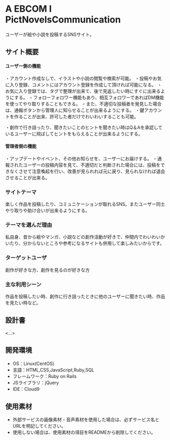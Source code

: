 # A EBCOM I PictNovelsCommunication
ユーザーが絵や小説を投稿するSNSサイト。

## サイト概要
#### ユーザー側の機能
・アカウント作成なしで、イラストや小説の閲覧や検索が可能。
・投稿やお気に入り登録、コメントにはアカウント登録を作成して頂ければ可能になる。
・お気に入り登録では、タグで整理が出来て、後で見返したい時にすぐに出来るようにする。
・フォローフォロワー機能もあり、相互フォロワーであればDM機能を使ってやり取りすることもできる。
・また、不適切な投稿者を発見した場合は、通報ボタンから管理人に知らせることが出来るようにする。
・鍵アカウントを作ることが出来、許可した者だけでわいわいすることも可能。

・創作で行き詰ったり、聞きたいことのヒントを聞きたい時はQ＆Aを承認しているユーザーに飛ばしてヒントをもらえることが出来るようにする。

#### 管理者側の機能
・アップデートやイベント、その他お知らせを、ユーザーにお届けする。
・通報されたユーザーの投稿内容を見て、不適切だと判断された場合には、投稿をできなくさせて注意喚起を行い、改善が見られれば元に戻り、見られなければ退会させることが出来る。


### サイトテーマ
楽しく作品を投稿したり、コミュニケーションが取れるSNS。またユーザー同士やり取りや助け合いが出来るようにする。

### テーマを選んだ理由
私自身、昔から絵やマンガ、小説などの創作活動が好きで、仲間内でわいわいかいたり、分からないところや参考になるサイトも併用して楽しみたいからです。

### ターゲットユーザ
創作が好きな方、創作を見るのが好きな方

### 主な利用シーン
作品を投稿したい時、創作に行き詰ったときに他のユーザーに聞きたい時、作品を見たい時など。

## 設計書
<...>

## 開発環境
- OS：Linux(CentOS)
- 言語：HTML,CSS,JavaScript,Ruby,SQL
- フレームワーク：Ruby on Rails
- JSライブラリ：jQuery
- IDE：Cloud9

## 使用素材
- 外部サービスの画像素材・音声素材を使用した場合は、必ずサービス名とURLを明記してください。
- 使用しない場合は、使用素材の項目をREADMEから削除してください。